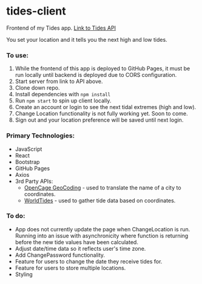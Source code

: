 # tides-client
Frontend of my Tides app.
[Link to Tides API](https://github.com/pvallerie/tides-api)

You set your location and it tells you the next high and low tides.

### To use:
1. While the frontend of this app is deployed to GitHub Pages, it must be run locally until backend is deployed due to CORS configuration.
1. Start server from link to API above.
3. Clone down repo.
4. Install dependencies with `npm install`
5. Run `npm start` to spin up client locally.
6. Create an account or login to see the next tidal extremes (high and low).
7. Change Location functionality is not fully working yet. Soon to come.
8. Sign out and your location preference will be saved until next login.

### Primary Technologies:
- JavaScript
- React
- Bootstrap
- GitHub Pages
- Axios
- 3rd Party APIs:
    - [OpenCage GeoCoding](https://opencagedata.com/) - used to translate the name of a city to coordinates.
    - [WorldTides](https://www.worldtides.info/apidocs) - used to gather tide data based on coordinates.

### To do:
- App does not currently update the page when ChangeLocation is run. Running into an issue with asynchronicity where function is returning before the new tide values have been calculated.
- Adjust date/time data so it reflects user's time zone.
- Add ChangePassword functionality.
- Feature for users to change the date they receive tides for.
- Feature for users to store multiple locations.
- Styling